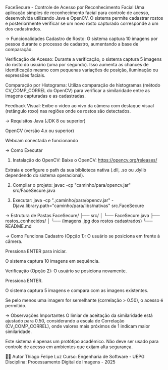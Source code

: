 FaceSecure - Controle de Acesso por Reconhecimento Facial
Uma aplicação simples de reconhecimento facial para controle de acesso, desenvolvida utilizando Java e OpenCV. O sistema permite cadastrar rostos e posteriormente verificar se um novo rosto capturado corresponde a um dos cadastrados.

-> Funcionalidades
Cadastro de Rosto:
O sistema captura 10 imagens por pessoa durante o processo de cadastro, aumentando a base de comparação.

Verificação de Acesso:
Durante a verificação, o sistema captura 5 imagens do rosto do usuário (uma por segundo). Isso aumenta as chances de identificação mesmo com pequenas variações de posição, iluminação ou expressões faciais.

Comparação por Histograma:
Utiliza comparação de histogramas (método CV_COMP_CORREL do OpenCV) para verificar a similaridade entre as imagens capturadas e as cadastradas.

Feedback Visual:
Exibe o vídeo ao vivo da câmera com destaque visual (retângulo roxo) nas regiões onde os rostos são detectados.

-> Requisitos
Java (JDK 8 ou superior)

OpenCV (versão 4.x ou superior)

Webcam conectada e funcionando

-> Como Executar
1. Instalação do OpenCV:
Baixe o OpenCV:
https://opencv.org/releases/

Extraia e configure o path da sua biblioteca nativa (.dll, .so ou .dylib dependendo do sistema operacional).

2. Compilar o projeto:
javac -cp "caminho/para/opencv.jar" src/FaceSecure.java

3. Executar:
java -cp ".;caminho/para/opencv.jar" -Djava.library.path="caminho/para/libs/nativas" src.FaceSecure


-> Estrutura de Pastas
FaceSecure/
├── src/
│   └── FaceSecure.java
├── rostos_conhecidos/
│   └── (imagens .jpg dos rostos cadastrados)
└── README.md


-> Como Funciona
Cadastro (Opção 1):
O usuário se posiciona em frente à câmera.

Pressiona ENTER para iniciar.

O sistema captura 10 imagens em sequência.

Verificação (Opção 2):
O usuário se posiciona novamente.

Pressiona ENTER.

O sistema captura 5 imagens e compara com as imagens existentes.

Se pelo menos uma imagem for semelhante (correlação > 0.50), o acesso é permitido.

-> Observações Importantes
O limiar de aceitação da similaridade está ajustado para 0.50, considerando a escala de Correlação (CV_COMP_CORREL), onde valores mais próximos de 1 indicam maior similaridade.

Este sistema é apenas um protótipo acadêmico. Não deve ser usado para controle de acesso em ambientes que exijam alta segurança.

👨‍💻 Autor
Thiago Felipe Luz
Curso: Engenharia de Software - UEPG
Disciplina: Processamento Digital de Imagens - 2025
